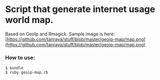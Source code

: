 # Script that generate internet usage world map.

Based on GeoIp and Rmagick.
Sample image is here: [https://github.com/tanraya/stuff/blob/master/geoip-map/map.png](https://github.com/tanraya/stuff/blob/master/geoip-map/map.png)

### How to use:

    $ bundle
    $ ruby geoip-map.rb
